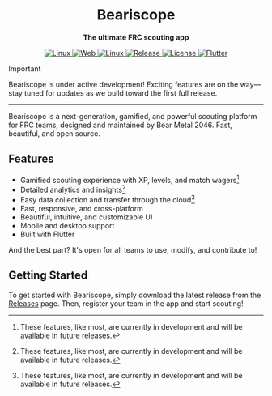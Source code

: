 <h1 align="center">Beariscope</h1>
<p align="center">
  <b>The ultimate FRC scouting app</b>
</p>

<p align="center">
  <a href="https://github.com/betterbearmetalcode/beariscope/actions/workflows/linux.yml">
    <img src="https://img.shields.io/github/actions/workflow/status/betterbearmetalcode/beariscope/.github/workflows/linux.yml?label=Linux&logo=github" alt="Linux"/>
  </a>
  <a href="https://github.com/betterbearmetalcode/beariscope/actions/workflows/web.yml">
    <img src="https://img.shields.io/github/actions/workflow/status/betterbearmetalcode/beariscope/.github/workflows/web.yml?label=Web&logo=github" alt="Web"/>
  </a>
  <a href="https://github.com/betterbearmetalcode/beariscope/actions/workflows/windows.yml">
    <img src="https://img.shields.io/github/actions/workflow/status/betterbearmetalcode/beariscope/.github/workflows/windows.yml?label=Windows&logo=github" alt="Linux"/>
  </a>
  <a href="https://github.com/betterbearmetalcode/beariscope/releases">
    <img src="https://img.shields.io/github/v/release/betterbearmetalcode/beariscope?label=Latest%20Release" alt="Release"/>
  </a>
  <a href="https://github.com/betterbearmetalcode/beariscope/blob/main/LICENSE">
    <img src="https://img.shields.io/github/license/betterbearmetalcode/beariscope?color=blue" alt="License"/>
  </a>
  <a href="https://flutter.dev/">
    <img src="https://img.shields.io/badge/Built%20with-Flutter-02569B?logo=flutter" alt="Flutter"/>
  </a>
</p>

> [!IMPORTANT]
> Beariscope is under active development! Exciting features are on the way—stay tuned for updates as we build toward the
> first full release.

---

Beariscope is a next-generation, gamified, and powerful scouting platform for FRC teams, designed and maintained by
Bear Metal 2046. Fast, beautiful, and open source.

## Features

- Gamified scouting experience with XP, levels, and match wagers[^1]
- Detailed analytics and insights[^1]
- Easy data collection and transfer through the cloud[^1]
- Fast, responsive, and cross-platform
- Beautiful, intuitive, and customizable UI
- Mobile and desktop support
- Built with Flutter

And the best part? It's open for all teams to use, modify, and contribute to!

## Getting Started

To get started with Beariscope, simply download the latest release from
the [Releases](https://github.com/betterbearmetalcode/beariscope/releases) page. Then, register your team in the app and
start scouting!

[^1]: These features, like most, are currently in development and will be available in future releases.